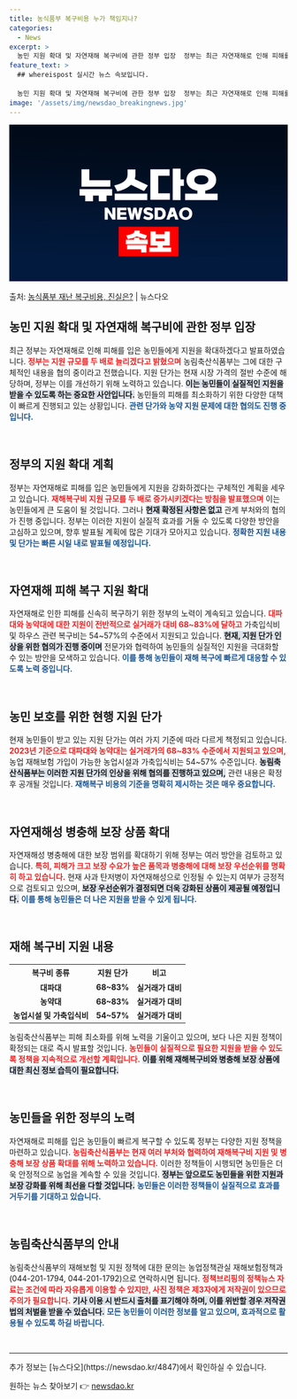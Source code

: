 ```yaml
---
title: 농식품부 복구비용 누가 책임지나?
categories:
  - News
excerpt: >
  농민 지원 확대 및 자연재해 복구비에 관한 정부 입장  정부는 최근 자연재해로 인해 피해를 본 농민들에게 지…
feature_text: >
  ## whereispost 실시간 뉴스 속보입니다.

  농민 지원 확대 및 자연재해 복구비에 관한 정부 입장  정부는 최근 자연재해로 인해 피해를 본 농민들에게 지…
image: '/assets/img/newsdao_breakingnews.jpg'
---
```


![뉴스다오 속보](/assets/img/newsdao_breakingnews.jpg)

<p>출처: <a href="https://newsdao.kr/4847" rel="dofollow">농식품부 재난 복구비용, 진실은?</a> | 뉴스다오</p>

<h2 data-ke-size="size26">농민 지원 확대 및 자연재해 복구비에 관한 정부 입장</h2>

<p data-ke-size="size16">최근 정부는 자연재해로 인해 피해를 입은 농민들에게 지원을 확대하겠다고 발표하였습니다. <b><span style="color: #ee2323;">정부는 지원 규모를 두 배로 늘리겠다고 밝혔으며</span></b> 농림축산식품부는 그에 대한 구체적인 내용을 협의 중이라고 전했습니다. 지원 단가는 현재 시장 가격의 절반 수준에 해당하며, 정부는 이를 개선하기 위해 노력하고 있습니다. <b><span style="background-color: #21538527;">이는 농민들이 실질적인 지원을 받을 수 있도록 하는 중요한 사안입니다.</span></b> 농민들의 피해를 최소화하기 위한 다양한 대책이 빠르게 진행되고 있는 상황입니다. <b><span style="color: #1a5490;">관련 단가와 농약 지원 문제에 대한 협의도 진행 중입니다.</span></b></p>

<p data-ke-size="size16">&nbsp;</p>

<h2 data-ke-size="size26">정부의 지원 확대 계획</h2>

<p data-ke-size="size16">정부는 자연재해로 피해를 입은 농민들에게 지원을 강화하겠다는 구체적인 계획을 세우고 있습니다. <b><span style="color: #ee2323;">재해복구비 지원 규모를 두 배로 증가시키겠다는 방침을 발표했으며</span></b> 이는 농민들에게 큰 도움이 될 것입니다. 그러나 <b><span style="background-color: #21538527;">현재 확정된 사항은 없고</span></b> 관계 부처와의 협의가 진행 중입니다. 정부는 이러한 지원이 실질적 효과를 거둘 수 있도록 다양한 방안을 고심하고 있으며, 향후 발표될 계획에 많은 기대가 모아지고 있습니다. <b><span style="color: #1a5490;">정확한 지원 내용 및 단가는 빠른 시일 내로 발표될 예정입니다.</span></b></p>

<p data-ke-size="size16">&nbsp;</p>

<h2 data-ke-size="size26">자연재해 피해 복구 지원 확대</h2>

<p data-ke-size="size16">자연재해로 인한 피해를 신속히 복구하기 위한 정부의 노력이 계속되고 있습니다. <b><span style="color: #ee2323;">대파대와 농약대에 대한 지원이 전반적으로 실거래가 대비 68~83%에 달하고</span></b> 가축입식비 및 하우스 관련 복구비는 54~57%의 수준에서 지원되고 있습니다. <b><span style="background-color: #21538527;">현재, 지원 단가 인상을 위한 협의가 진행 중이며</span></b> 전문가와 협력하여 농민들의 실질적인 지원을 극대화할 수 있는 방안을 모색하고 있습니다. <b><span style="color: #1a5490;">이를 통해 농민들이 재해 복구에 빠르게 대응할 수 있도록 노력 중입니다.</span></b></p>

<p data-ke-size="size16">&nbsp;</p>

<h2 data-ke-size="size26">농민 보호를 위한 현행 지원 단가</h2>

<p data-ke-size="size16">현재 농민들이 받고 있는 지원 단가는 여러 가지 기준에 따라 다르게 책정되고 있습니다. <b><span style="color: #ee2323;">2023년 기준으로 대파대와 농약대는 실거래가의 68~83% 수준에서 지원되고 있으며,</span></b> 농업 재해보험 가입이 가능한 농업시설과 가축입식비는 54~57% 수준입니다. <b><span style="background-color: #21538527;">농림축산식품부는 이러한 지원 단가의 인상을 위해 협의를 진행하고 있으며,</span></b> 관련 내용은 확정 후 공개될 것입니다. <b><span style="color: #1a5490;">재해복구 비용의 기준을 명확히 제시하는 것은 매우 중요합니다.</span></b></p>

<p data-ke-size="size16">&nbsp;</p>

<h2 data-ke-size="size26">자연재해성 병충해 보장 상품 확대</h2>

<p data-ke-size="size16">자연재해성 병충해에 대한 보장 범위를 확대하기 위해 정부는 여러 방안을 검토하고 있습니다. <b><span style="color: #ee2323;">특히, 피해가 크고 보장 수요가 높은 품목과 병충해에 대해 보장 우선순위를 명확히 하고 있습니다.</span></b> 현재 사과 탄저병이 자연재해성으로 인정될 수 있는지 여부가 긍정적으로 검토되고 있으며, <b><span style="background-color: #21538527;">보장 우선순위가 결정되면 더욱 강화된 상품이 제공될 예정입니다.</span></b> <b><span style="color: #1a5490;">이를 통해 농민들은 더 나은 지원을 받을 수 있게 됩니다.</span></b></p>

<p data-ke-size="size16">&nbsp;</p>

<h2 data-ke-size="size26">재해 복구비 지원 내용</h2>

<table style="width: 100%; border-collapse: collapse;">
<tr>
<td style="text-align: center; height: 24px;"><b>복구비 종류</b></td>
<td style="text-align: center; height: 24px;"><b>지원 단가</b></td>
<td style="text-align: center; height: 24px;"><b>비고</b></td>
</tr>
<tr>
<td style="text-align: center; height: 17px;"><b>대파대</b></td>
<td style="text-align: center; height: 17px;"><b>68~83%</b></td>
<td style="text-align: center; height: 17px;"><b>실거래가 대비</b></td>
</tr>
<tr>
<td style="text-align: center; height: 17px;"><b>농약대</b></td>
<td style="text-align: center; height: 17px;"><b>68~83%</b></td>
<td style="text-align: center; height: 17px;"><b>실거래가 대비</b></td>
</tr>
<tr>
<td style="text-align: center; height: 17px;"><b>농업시설 및 가축입식비</b></td>
<td style="text-align: center; height: 17px;"><b>54~57%</b></td>
<td style="text-align: center; height: 17px;"><b>실거래가 대비</b></td>
</tr>
</table>

<p data-ke-size="size16">농림축산식품부는 피해 최소화를 위해 노력을 기울이고 있으며, 보다 나은 지원 정책이 확정되는 대로 즉시 발표할 것입니다. <b><span style="color: #ee2323;">농민들이 실질적으로 필요한 지원을 받을 수 있도록 정책을 지속적으로 개선할 계획입니다.</span></b> <b><span style="background-color: #21538527;">이를 위해 재해복구비와 병충해 보장 상품에 대한 최신 정보 습득이 필요합니다.</span></b></p>

<p data-ke-size="size16">&nbsp;</p>

<h2 data-ke-size="size26">농민들을 위한 정부의 노력</h2>

<p data-ke-size="size16">자연재해로 피해를 입은 농민들이 빠르게 복구할 수 있도록 정부는 다양한 지원 정책을 마련하고 있습니다. <b><span style="color: #ee2323;">농림축산식품부는 현재 여러 부처와 협력하여 재해복구비 지원 및 병충해 보장 상품 확대를 위해 노력하고 있습니다.</span></b> 이러한 정책들이 시행되면 농민들은 더욱 안정적으로 농업을 계속할 수 있을 것입니다. <b><span style="background-color: #21538527;">정부는 앞으로도 농민들을 위한 지원과 보장 강화를 위해 최선을 다할 것입니다.</span></b> <b><span style="color: #1a5490;">농민들은 이러한 정책들이 실질적으로 효과를 거두기를 기대하고 있습니다.</span></b></p>

<p data-ke-size="size16">&nbsp;</p>

<h2 data-ke-size="size26">농림축산식품부의 안내</h2>

<p data-ke-size="size16">농림축산식품부의 재해보험 및 지원 정책에 대한 문의는 농업정책관실 재해보험정책과(044-201-1794, 044-201-1792)으로 연락하시면 됩니다. <b><span style="color: #ee2323;">정책브리핑의 정책뉴스 자료는 조건에 따라 자유롭게 이용할 수 있지만, 사진 정책은 제3자에게 저작권이 있으므로 주의가 필요합니다.</span></b> <b><span style="background-color: #21538527;">기사 이용 시 반드시 출처를 표기해야 하며, 이를 위반할 경우 저작권법의 처벌을 받을 수 있습니다.</span></b> <b><span style="color: #1a5490;">모든 농민들이 이러한 정보를 알고 있으며, 효과적으로 활용될 수 있도록 하길 바랍니다.</span></b></p>

<p data-ke-size="size16">&nbsp;</p>

<hr /> 

<p data-ke-size="size16">추가 정보는 [뉴스다오](https://newsdao.kr/4847)에서 확인하실 수 있습니다.</p> 

원하는 뉴스 찾아보기 👉 <a href="https://newsdao.kr" rel="dofollow">newsdao.kr</a>


